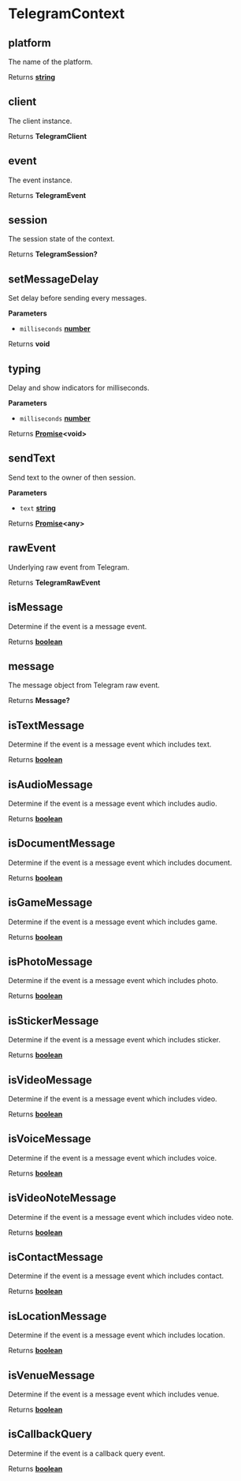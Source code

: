 # TelegramContext

<!-- Generated by documentation.js. Update this documentation by updating the source code. -->

## platform

The name of the platform.

Returns **[string](https://developer.mozilla.org/en-US/docs/Web/JavaScript/Reference/Global_Objects/String)** 

## client

The client instance.

Returns **TelegramClient** 

## event

The event instance.

Returns **TelegramEvent** 

## session

The session state of the context.

Returns **TelegramSession?** 

## setMessageDelay

Set delay before sending every messages.

**Parameters**

-   `milliseconds` **[number](https://developer.mozilla.org/en-US/docs/Web/JavaScript/Reference/Global_Objects/Number)** 

Returns **void** 

## typing

Delay and show indicators for milliseconds.

**Parameters**

-   `milliseconds` **[number](https://developer.mozilla.org/en-US/docs/Web/JavaScript/Reference/Global_Objects/Number)** 

Returns **[Promise](https://developer.mozilla.org/en-US/docs/Web/JavaScript/Reference/Global_Objects/Promise)&lt;void>** 

## sendText

Send text to the owner of then session.

**Parameters**

-   `text` **[string](https://developer.mozilla.org/en-US/docs/Web/JavaScript/Reference/Global_Objects/String)** 

Returns **[Promise](https://developer.mozilla.org/en-US/docs/Web/JavaScript/Reference/Global_Objects/Promise)&lt;any>** 

## rawEvent

Underlying raw event from Telegram.

Returns **TelegramRawEvent** 

## isMessage

Determine if the event is a message event.

Returns **[boolean](https://developer.mozilla.org/en-US/docs/Web/JavaScript/Reference/Global_Objects/Boolean)** 

## message

The message object from Telegram raw event.

Returns **Message?** 

## isTextMessage

Determine if the event is a message event which includes text.

Returns **[boolean](https://developer.mozilla.org/en-US/docs/Web/JavaScript/Reference/Global_Objects/Boolean)** 

## isAudioMessage

Determine if the event is a message event which includes audio.

Returns **[boolean](https://developer.mozilla.org/en-US/docs/Web/JavaScript/Reference/Global_Objects/Boolean)** 

## isDocumentMessage

Determine if the event is a message event which includes document.

Returns **[boolean](https://developer.mozilla.org/en-US/docs/Web/JavaScript/Reference/Global_Objects/Boolean)** 

## isGameMessage

Determine if the event is a message event which includes game.

Returns **[boolean](https://developer.mozilla.org/en-US/docs/Web/JavaScript/Reference/Global_Objects/Boolean)** 

## isPhotoMessage

Determine if the event is a message event which includes photo.

Returns **[boolean](https://developer.mozilla.org/en-US/docs/Web/JavaScript/Reference/Global_Objects/Boolean)** 

## isStickerMessage

Determine if the event is a message event which includes sticker.

Returns **[boolean](https://developer.mozilla.org/en-US/docs/Web/JavaScript/Reference/Global_Objects/Boolean)** 

## isVideoMessage

Determine if the event is a message event which includes video.

Returns **[boolean](https://developer.mozilla.org/en-US/docs/Web/JavaScript/Reference/Global_Objects/Boolean)** 

## isVoiceMessage

Determine if the event is a message event which includes voice.

Returns **[boolean](https://developer.mozilla.org/en-US/docs/Web/JavaScript/Reference/Global_Objects/Boolean)** 

## isVideoNoteMessage

Determine if the event is a message event which includes video note.

Returns **[boolean](https://developer.mozilla.org/en-US/docs/Web/JavaScript/Reference/Global_Objects/Boolean)** 

## isContactMessage

Determine if the event is a message event which includes contact.

Returns **[boolean](https://developer.mozilla.org/en-US/docs/Web/JavaScript/Reference/Global_Objects/Boolean)** 

## isLocationMessage

Determine if the event is a message event which includes location.

Returns **[boolean](https://developer.mozilla.org/en-US/docs/Web/JavaScript/Reference/Global_Objects/Boolean)** 

## isVenueMessage

Determine if the event is a message event which includes venue.

Returns **[boolean](https://developer.mozilla.org/en-US/docs/Web/JavaScript/Reference/Global_Objects/Boolean)** 

## isCallbackQuery

Determine if the event is a callback query event.

Returns **[boolean](https://developer.mozilla.org/en-US/docs/Web/JavaScript/Reference/Global_Objects/Boolean)** 
